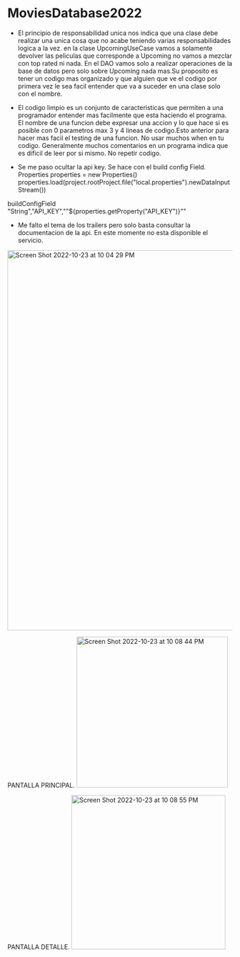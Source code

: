 # MoviesDatabase2022

- El principio de responsabilidad unica nos indica que una clase debe realizar una unica cosa que no acabe teniendo varias responsabilidades logica a la vez.
en la clase UpcomingUseCase vamos a solamente devolver las peliculas que corresponde a Upcoming no vamos a mezclar con top rated ni nada. En el DAO vamos solo
a realizar operaciones de la base de datos pero solo sobre Upcoming nada mas.Su proposito es tener un codigo mas organizado y que alguien que ve el 
codigo por primera vez le sea facil entender que va a suceder en una clase solo con el nombre.

- El codigo limpio es un conjunto de caracteristicas que permiten a una programador entender mas facilmente que esta haciendo el programa. El nombre de una
funcion debe expresar una accion y lo que hace si es posible con 0 parametros max 3 y 4 lineas de codigo.Esto anterior para hacer mas facil el testing de una funcion.
No usar muchos when en tu codigo. Generalmente muchos comentarios en un programa indica que es dificil de leer por si mismo. No repetir codigo.

- Se me paso ocultar la api key. Se hace con el build config Field.
Properties properties = new Properties()
properties.load(project.rootProject.file("local.properties").newDataInputStream())

buildConfigField "String","API_KEY","\"${properties.getProperty("API_KEY")}\""

- Me falto el tema de los trailers pero solo basta consultar la documentacion de la api. En este momente no esta disponible el servicio.
<img width="851" alt="Screen Shot 2022-10-23 at 10 04 29 PM" src="https://user-images.githubusercontent.com/28768991/197440872-b28dc76c-4235-427a-a620-8003c11ba8a1.png">


PANTALLA PRINCIPAL.
<img width="338" alt="Screen Shot 2022-10-23 at 10 08 44 PM" src="https://user-images.githubusercontent.com/28768991/197441164-d57a3267-4f11-4c5f-a269-4e3b3af72a78.png">

PANTALLA DETALLE.
<img width="345" alt="Screen Shot 2022-10-23 at 10 08 55 PM" src="https://user-images.githubusercontent.com/28768991/197441359-bf4ea3b5-bdd9-4aa7-a6a7-70e87ce5e0c7.png">




